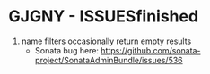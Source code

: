 # GJGNY - ISSUESfinished

1. name filters occasionally return empty results
	- Sonata bug here: <https://github.com/sonata-project/SonataAdminBundle/issues/536>